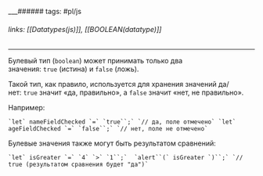 
___###### tags: #pl/js 
###### links: [[Datatypes(js)]], [[BOOLEAN(datatype)]]
___
Булевый тип (`boolean`) может принимать только два значения: `true` (истина) и `false` (ложь).

Такой тип, как правило, используется для хранения значений да/нет: `true` значит «да, правильно», а `false` значит «нет, не правильно».

Например:

``` `let` nameFieldChecked `=` `true``;` `// да, поле отмечено` `let` ageFieldChecked `=` `false``;` `// нет, поле не отмечено` ```

Булевые значения также могут быть результатом сравнений:

[](https://learn.javascript.ru/types# "выполнить")

[](https://learn.javascript.ru/types# "открыть в песочнице")

``` `let` isGreater `=` `4` `>` `1``;`  `alert``(` isGreater `)``;` `// true (результатом сравнения будет "да")` ```